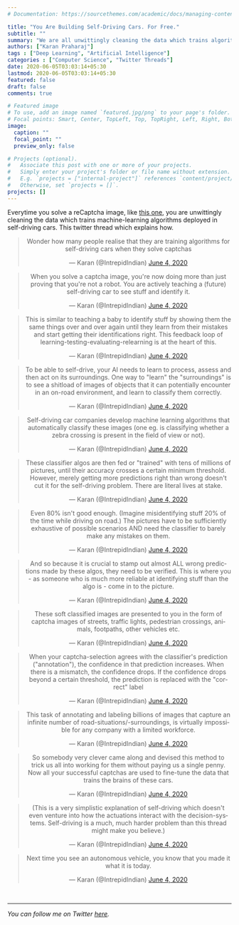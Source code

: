 ```yaml
---
# Documentation: https://sourcethemes.com/academic/docs/managing-content/

title: "You Are Building Self-Driving Cars. For Free."
subtitle: ""
summary: "We are all unwittingly cleaning the data which trains algorithms deployed in self-driving cars."
authors: ["Karan Praharaj"]
tags : ["Deep Learning", "Artificial Intelligence"]
categories : ["Computer Science", "Twitter Threads"]
date: 2020-06-05T03:03:14+05:30
lastmod: 2020-06-05T03:03:14+05:30
featured: false
draft: false
comments: true

# Featured image
# To use, add an image named `featured.jpg/png` to your page's folder.
# Focal points: Smart, Center, TopLeft, Top, TopRight, Left, Right, BottomLeft, Bottom, BottomRight.
image:
  caption: ""
  focal_point: ""
  preview_only: false

# Projects (optional).
#   Associate this post with one or more of your projects.
#   Simply enter your project's folder or file name without extension.
#   E.g. `projects = ["internal-project"]` references `content/project/deep-learning/index.md`.
#   Otherwise, set `projects = []`.
projects: []
---
```

Everytime you solve a reCaptcha image, like [this one](https://3.bp.blogspot.com/-zyPGTDdb_1I/W8gUyBlM9QI/AAAAAAAAe7M/Uj0vOL5JTRUoayUosmwswptEDIkgVT28ACLcBGAs/s400/pic.jpg), you are unwittingly cleaning the data which trains machine-learning algorithms deployed in self-driving cars. This twitter thread which explains how.

<center><blockquote class="twitter-tweet" data-conversation="none"  data-theme="dark"><p lang="en" dir="ltr">Wonder how many people realise that they are training algorithms for self-driving cars when they solve captchas</p>&mdash; Karan (@IntrepidIndian) <a href="https://twitter.com/IntrepidIndian/status/1268613825772716032?ref_src=twsrc%5Etfw">June 4, 2020</a></blockquote> <script async src="https://platform.twitter.com/widgets.js" charset="utf-8"></script></center>

<center><blockquote class="twitter-tweet" data-conversation="none"  data-theme="dark"><p lang="en" dir="ltr">When you solve a captcha image, you&#39;re now doing more than just proving that you&#39;re not a robot. You are actively teaching a (future) self-driving car to see stuff and identify it.</p>&mdash; Karan (@IntrepidIndian) <a href="https://twitter.com/IntrepidIndian/status/1268652639115456512?ref_src=twsrc%5Etfw">June 4, 2020</a></blockquote> <script async src="https://platform.twitter.com/widgets.js" charset="utf-8"></script></center>

<center><blockquote class="twitter-tweet" data-conversation="none"  data-theme="dark"><p lang="en" dir="ltr">This is similar to teaching a baby to identify stuff by showing them the same things over and over again until they learn from their mistakes and start getting their identifications right. This feedback loop of learning-testing-evaluating-relearning is at the heart of this.</p>&mdash; Karan (@IntrepidIndian) <a href="https://twitter.com/IntrepidIndian/status/1268652642751954947?ref_src=twsrc%5Etfw">June 4, 2020</a></blockquote> <script async src="https://platform.twitter.com/widgets.js" charset="utf-8"></script></center>

<center><blockquote class="twitter-tweet" data-conversation="none"  data-theme="dark"><p lang="en" dir="ltr">To be able to self-drive, your AI needs to learn to process, assess and then act on its surroundings. One way to &quot;learn&quot; the &quot;surroundings&quot; is to see a shitload of images of objects that it can potentially encounter in an on-road environment, and learn to classify them correctly.</p>&mdash; Karan (@IntrepidIndian) <a href="https://twitter.com/IntrepidIndian/status/1268652644572291072?ref_src=twsrc%5Etfw">June 4, 2020</a></blockquote> <script async src="https://platform.twitter.com/widgets.js" charset="utf-8"></script></center>

<center><blockquote class="twitter-tweet" data-conversation="none"  data-theme="dark"><p lang="en" dir="ltr">Self-driving car companies develop machine learning algorithms that automatically classify these images (one eg. is classifying whether a zebra crossing is present in the field of view or not).</p>&mdash; Karan (@IntrepidIndian) <a href="https://twitter.com/IntrepidIndian/status/1268652646279393280?ref_src=twsrc%5Etfw">June 4, 2020</a></blockquote> <script async src="https://platform.twitter.com/widgets.js" charset="utf-8"></script></center>

<center><blockquote class="twitter-tweet" data-conversation="none"  data-theme="dark"><p lang="en" dir="ltr">These classifier algos are then fed or &quot;trained&quot; with tens of millions of pictures, until their accuracy crosses a certain minimum threshold. However, merely getting more predictions right than wrong doesn&#39;t cut it for the self-driving problem. There are literal lives at stake.</p>&mdash; Karan (@IntrepidIndian) <a href="https://twitter.com/IntrepidIndian/status/1268652648506494983?ref_src=twsrc%5Etfw">June 4, 2020</a></blockquote> <script async src="https://platform.twitter.com/widgets.js" charset="utf-8"></script></center>

<center><blockquote class="twitter-tweet" data-conversation="none"  data-theme="dark"><p lang="en" dir="ltr">Even 80% isn&#39;t good enough. (Imagine misidentifying stuff 20% of the time while driving on road.) The pictures have to be sufficiently exhaustive of possible scenarios AND need the classifier to barely make any mistakes on them.</p>&mdash; Karan (@IntrepidIndian) <a href="https://twitter.com/IntrepidIndian/status/1268652650284924929?ref_src=twsrc%5Etfw">June 4, 2020</a></blockquote> <script async src="https://platform.twitter.com/widgets.js" charset="utf-8"></script></center>

<center><blockquote class="twitter-tweet" data-conversation="none"  data-theme="dark"><p lang="en" dir="ltr">And so because it is crucial to stamp out almost ALL wrong predictions made by these algos, they need to be verified. This is where you - as someone who is much more reliable at identifying stuff than the algo is - come in to the picture.</p>&mdash; Karan (@IntrepidIndian) <a href="https://twitter.com/IntrepidIndian/status/1268652652038180864?ref_src=twsrc%5Etfw">June 4, 2020</a></blockquote> <script async src="https://platform.twitter.com/widgets.js" charset="utf-8"></script></center>

<center><blockquote class="twitter-tweet" data-conversation="none"  data-theme="dark"><p lang="en" dir="ltr">These soft classified images are presented to you in the form of captcha images of streets, traffic lights, pedestrian crossings, animals, footpaths, other vehicles etc.</p>&mdash; Karan (@IntrepidIndian) <a href="https://twitter.com/IntrepidIndian/status/1268652653782982656?ref_src=twsrc%5Etfw">June 4, 2020</a></blockquote> <script async src="https://platform.twitter.com/widgets.js" charset="utf-8"></script></center>

<center><blockquote class="twitter-tweet" data-conversation="none"  data-theme="dark"><p lang="en" dir="ltr">When your captcha-selection agrees with the classifier&#39;s prediction (&quot;annotation&quot;), the confidence in that prediction increases. When there is a mismatch, the confidence drops. If the confidence drops beyond a certain threshold, the prediction is replaced with the &quot;correct&quot; label</p>&mdash; Karan (@IntrepidIndian) <a href="https://twitter.com/IntrepidIndian/status/1268652655502594050?ref_src=twsrc%5Etfw">June 4, 2020</a></blockquote> <script async src="https://platform.twitter.com/widgets.js" charset="utf-8"></script></center>

<center><blockquote class="twitter-tweet" data-conversation="none"  data-theme="dark"><p lang="en" dir="ltr">This task of annotating and labeling billions of images that capture an infinite number of road-situations/-surroundings, is virtually impossible for any company with a limited workforce.</p>&mdash; Karan (@IntrepidIndian) <a href="https://twitter.com/IntrepidIndian/status/1268652657264246786?ref_src=twsrc%5Etfw">June 4, 2020</a></blockquote> <script async src="https://platform.twitter.com/widgets.js" charset="utf-8"></script></center>

<center><blockquote class="twitter-tweet" data-conversation="none"  data-theme="dark"><p lang="en" dir="ltr">So somebody very clever came along and devised this method to trick us all into working for them without paying us a single penny. Now all your successful captchas are used to fine-tune the data that trains the brains of these cars.</p>&mdash; Karan (@IntrepidIndian) <a href="https://twitter.com/IntrepidIndian/status/1268652659025817601?ref_src=twsrc%5Etfw">June 4, 2020</a></blockquote> <script async src="https://platform.twitter.com/widgets.js" charset="utf-8"></script></center>

<center><blockquote class="twitter-tweet" data-conversation="none"  data-theme="dark"><p lang="en" dir="ltr">(This is a very simplistic explanation of self-driving which doesn&#39;t even venture into how the actuations interact with the decision-systems. Self-driving is a much, much harder problem than this thread might make you believe.)</p>&mdash; Karan (@IntrepidIndian) <a href="https://twitter.com/IntrepidIndian/status/1268652660770603011?ref_src=twsrc%5Etfw">June 4, 2020</a></blockquote> <script async src="https://platform.twitter.com/widgets.js" charset="utf-8"></script></center>

<center><blockquote class="twitter-tweet" data-conversation="none"  data-theme="dark"><p lang="en" dir="ltr">Next time you see an autonomous vehicle, you know that you made it what it is today.</p>&mdash; Karan (@IntrepidIndian) <a href="https://twitter.com/IntrepidIndian/status/1268652662557487108?ref_src=twsrc%5Etfw">June 4, 2020</a></blockquote> <script async src="https://platform.twitter.com/widgets.js" charset="utf-8"></script></center>

<br/>

------

*You can follow me on Twitter [here](https://twitter.com/IntrepidIndian).*

